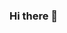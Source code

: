 ### Hi there 👋

<!--
**spazzhyunjun/spazzhyunjun** is a ✨ _special_ ✨ repository because its `README.md` (this file) appears on your GitHub profile.

Here are some ideas to get you started:

[![Solved.ac
spazzhyunjun](http://mazassumnida.wtf/api/v2/generate_badge?boj=lanlaria)](https://solved.ac/lanlaria)
